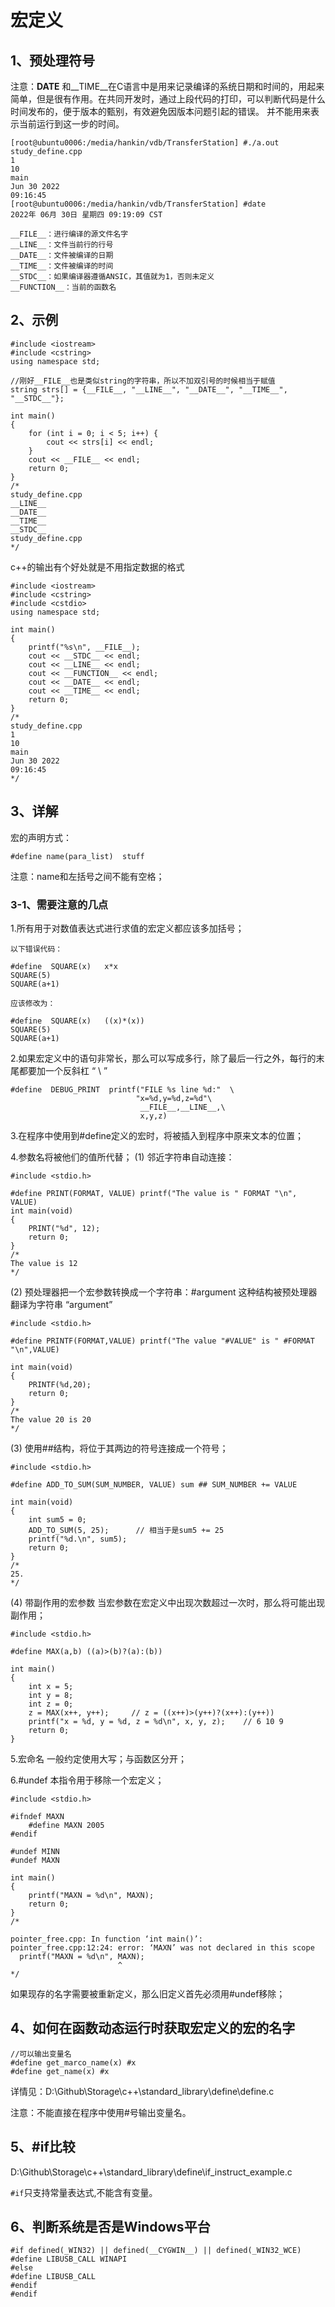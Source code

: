 # 宏定义

## 1、预处理符号
注意：__DATE__ 和__TIME__在C语言中是用来记录编译的系统日期和时间的，用起来简单，但是很有作用。在共同开发时，通过上段代码的打印，可以判断代码是什么时间发布的，便于版本的甄别，有效避免因版本问题引起的错误。
并不能用来表示当前运行到这一步的时间。
```
[root@ubuntu0006:/media/hankin/vdb/TransferStation] #./a.out
study_define.cpp
1
10
main
Jun 30 2022
09:16:45
[root@ubuntu0006:/media/hankin/vdb/TransferStation] #date
2022年 06月 30日 星期四 09:19:09 CST
```

```
__FILE__：进行编译的源文件名字
__LINE__：文件当前行的行号
__DATE__：文件被编译的日期
__TIME__：文件被编译的时间
__STDC__：如果编译器遵循ANSIC，其值就为1，否则未定义
__FUNCTION__：当前的函数名
```

## 2、示例
```
#include <iostream>
#include <cstring>
using namespace std;

//刚好__FILE__也是类似string的字符串，所以不加双引号的时候相当于赋值
string strs[] = {__FILE__, "__LINE__", "__DATE__", "__TIME__", "__STDC__"};

int main()
{
	for (int i = 0; i < 5; i++) {
		cout << strs[i] << endl;
	}
	cout << __FILE__ << endl;
	return 0;
}
/*
study_define.cpp
__LINE__
__DATE__
__TIME__
__STDC__
study_define.cpp
*/
```

c++的输出有个好处就是不用指定数据的格式
```
#include <iostream>
#include <cstring>
#include <cstdio>
using namespace std;

int main()
{
	printf("%s\n", __FILE__);
	cout << __STDC__ << endl;
	cout << __LINE__ << endl;
	cout << __FUNCTION__ << endl;
	cout << __DATE__ << endl;
	cout << __TIME__ << endl;
	return 0;
}
/*
study_define.cpp
1
10
main
Jun 30 2022
09:16:45
*/
```

## 3、详解
宏的声明方式：
```
#define name(para_list)  stuff
```
注意：name和左括号之间不能有空格；

### 3-1、需要注意的几点
1.所有用于对数值表达式进行求值的宏定义都应该多加括号；
```
以下错误代码：

#define  SQUARE(x)   x*x
SQUARE(5)
SQUARE(a+1)

应该修改为：

#define  SQUARE(x)   ((x)*(x))
SQUARE(5)
SQUARE(a+1)
```

2.如果宏定义中的语句非常长，那么可以写成多行，除了最后一行之外，每行的末尾都要加一个反斜杠 “ \ ”
```
#define  DEBUG_PRINT  printf("FILE %s line %d:"  \
							"x=%d,y=%d,z=%d"\
							 __FILE__,__LINE__,\
							 x,y,z)
```
3.在程序中使用到#define定义的宏时，将被插入到程序中原来文本的位置；

4.参数名将被他们的值所代替；
(1) 邻近字符串自动连接：
```
#include <stdio.h>

#define PRINT(FORMAT, VALUE) printf("The value is " FORMAT "\n", VALUE)
int main(void)
{
    PRINT("%d", 12);
    return 0;
}
/*
The value is 12
*/
```

(2) 预处理器把一个宏参数转换成一个字符串：#argument 这种结构被预处理器翻译为字符串 “argument”
```
#include <stdio.h>

#define PRINTF(FORMAT,VALUE) printf("The value "#VALUE" is " #FORMAT "\n",VALUE)

int main(void)
{
    PRINTF(%d,20);
    return 0;
}
/*
The value 20 is 20
*/
```

(3) 使用##结构，将位于其两边的符号连接成一个符号；
```
#include <stdio.h>

#define ADD_TO_SUM(SUM_NUMBER, VALUE) sum ## SUM_NUMBER += VALUE

int main(void)
{
    int sum5 = 0;
    ADD_TO_SUM(5, 25);		// 相当于是sum5 += 25
    printf("%d.\n", sum5);
    return 0;
}
/*
25.
*/
```

(4) 带副作用的宏参数
当宏参数在宏定义中出现次数超过一次时，那么将可能出现副作用；
```
#include <stdio.h>

#define MAX(a,b) ((a)>(b)?(a):(b))

int main()
{
	int x = 5;
	int y = 8;
	int z = 0;
	z = MAX(x++, y++);     // z = ((x++)>(y++)?(x++):(y++))
	printf("x = %d, y = %d, z = %d\n", x, y, z);	// 6 10 9
	return 0;
}
```

5.宏命名
一般约定使用大写；与函数区分开；

6.#undef
本指令用于移除一个宏定义；
```
#include <stdio.h>

#ifndef MAXN
	#define MAXN 2005
#endif

#undef MINN
#undef MAXN

int main()
{
	printf("MAXN = %d\n", MAXN);
	return 0;
}
/*

pointer_free.cpp: In function ‘int main()’:
pointer_free.cpp:12:24: error: ‘MAXN’ was not declared in this scope
  printf("MAXN = %d\n", MAXN);
                        ^
*/
```
如果现存的名字需要被重新定义，那么旧定义首先必须用#undef移除；

## 4、如何在函数动态运行时获取宏定义的宏的名字
```
//可以输出变量名
#define get_marco_name(x) #x
#define get_name(x) #x
```
详情见：D:\Github\Storage\c++\standard_library\define\define.c

注意：不能直接在程序中使用#号输出变量名。

## 5、#if比较
D:\Github\Storage\c++\standard_library\define\if_instruct_example.c

`#if`只支持常量表达式,不能含有变量。

## 6、判断系统是否是Windows平台
```
#if defined(_WIN32) || defined(__CYGWIN__) || defined(_WIN32_WCE)
#define LIBUSB_CALL WINAPI
#else
#define LIBUSB_CALL
#endif
#endif
```